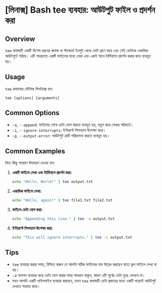 # [লিনাক্স] Bash tee ব্যবহার: আউটপুট ফাইল ও প্রদর্শন করা

## Overview
`tee` কমান্ডটি একটি বিশেষ ধরনের কমান্ড যা স্ট্যান্ডার্ড ইনপুট থেকে ডেটা গ্রহণ করে এবং সেই ডেটাকে একাধিক আউটপুটে পাঠায়। এটি সাধারণত একটি ফাইলের মধ্যে লেখা এবং একই সাথে টার্মিনালে প্রদর্শন করার জন্য ব্যবহৃত হয়।

## Usage
`tee` কমান্ডের মৌলিক সিনট্যাক্স হল:

```
tee [options] [arguments]
```

## Common Options
- `-a`, `--append`: ফাইলের শেষে ডেটা যোগ করতে ব্যবহৃত হয়, নতুন করে লেখার পরিবর্তে।
- `-i`, `--ignore-interrupts`: ইন্টারাপ্ট সিগন্যাল উপেক্ষা করে।
- `-p`, `--output-error`: আউটপুট ত্রুটি পরিচালনা করতে ব্যবহৃত হয়।

## Common Examples
নিচে কিছু সাধারণ উদাহরণ দেওয়া হল:

1. **একটি ফাইলে লেখা এবং টার্মিনালে প্রদর্শন করা:**
   ```bash
   echo "Hello, World!" | tee output.txt
   ```

2. **একাধিক ফাইলে লেখা:**
   ```bash
   echo "Hello, again!" | tee file1.txt file2.txt
   ```

3. **ফাইলে ডেটা যোগ করা:**
   ```bash
   echo "Appending this line." | tee -a output.txt
   ```

4. **ইন্টারাপ্ট সিগন্যাল উপেক্ষা করা:**
   ```bash
   echo "This will ignore interrupts." | tee -i output.txt
   ```

## Tips
- `tee` ব্যবহার করার সময়, নিশ্চিত করুন যে আপনি সঠিক ফাইলের নাম উল্লেখ করছেন যাতে ভুল ফাইলে লেখা না হয়।
- `-a` অপশন ব্যবহার করে ডেটা যোগ করার সময় সাবধান থাকুন, কারণ এটি পূর্বের ডেটা মুছে ফেলবে না।
- যখন আপনি একটি পাইপলাইন ব্যবহার করছেন, তখন `tee` কমান্ডটি ডেটা প্রবাহের মধ্যে একটি পয়েন্টে আউটপুট দেখতে সাহায্য করে।